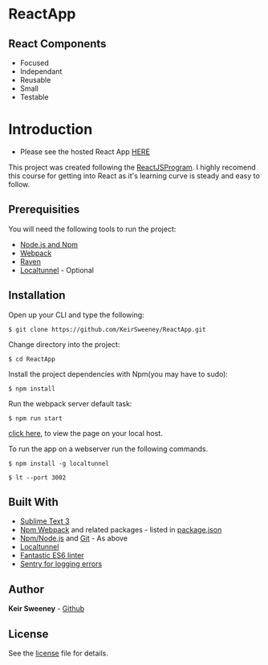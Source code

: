 # ReactApp

## React Components

* Focused
* Independant
* Reusable
* Small
* Testable

<!-- # Contents

* [Next Tasks](#next-tasks)
* [Introduction](#introduction)
* [Prerequisities](#prerequisities)
* [Installation](#installation)
* [Usage](#usage)
  * [Load the plugin](#load-the-plugin-files-into-your-project)
  * [Set up your HTML](#set-up-your-html)
  * [Styling Options](#styling-options)
* [jQuery custom settings](#use-custom-settings-in-the-jquery-plugin)
* [Author](#author)
* [License](#license) -->


# Introduction

* Please see the hosted React App [HERE](https://keirsweeney.github.io/ReactApp/dist/)

This project was created following the [ReactJSProgram](http://courses.reactjsprogram.com/). I highly recomend this course for getting into React as it's learning curve is steady and easy to follow.

## Prerequisities
You will need the following tools to run the project:
* [Node.js and Npm](https://nodejs.org/en/download/)
* [Webpack](https://www.npmjs.com/package/webpack)
* [Raven](https://www.npmjs.com/package/raven-js)
* [Localtunnel](https://localtunnel.github.io/www/) - Optional

## Installation

Open up your CLI and type the following:
```
$ git clone https://github.com/KeirSweeney/ReactApp.git
```
Change directory into the project:
```
$ cd ReactApp
```
Install the project dependencies with Npm(you may have to sudo):
```
$ npm install
```
Run the webpack server default task:
```
$ npm run start
```
[click here,](http://localhost:3002) to view the page on your local host.

To run the app on a webserver run the following commands.
```
$ npm install -g localtunnel
```
```
$ lt --port 3002
```

## Built With
* [Sublime Text 3](https://www.sublimetext.com/3)
* [Npm Webpack](https://www.npmjs.com/package/webpack) and related packages - listed in [package.json](package.json)
* [Npm/Node.js](https://nodejs.org/en/download/) and [Git](https://git-scm.com/book/en/v2/Getting-Started-Installing-Git) - As above
* [Localtunnel](https://localtunnel.github.io/www/)
* [Fantastic ES6 linter](http://eslint.org/docs/user-guide/configuring)
* [Sentry for logging errors](https://sentry.io/)

## Author
**Keir Sweeney** - [Github](https://github.com/KeirSweeney/)

## License
See the [license](LICENSE) file for details.
